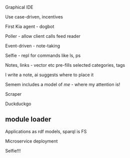 
Graphical IDE

Use case-driven, incentives

First Kia agent - dogbot



Poller - allow client calls feed reader

Event-driven - note-taking


Selfie - repl for commands like ls, ps

Notes, links - vector etc pre-fills selected categories, tags


I write a note, ai suggests where to place it


Semem includes a model of *me* - where my attention is!

Scraper

Duckduckgo

## module loader

Applications as rdf models, sparql is FS

Microservice deployment

Selfie!!!







